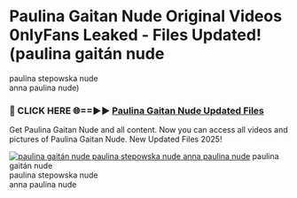 # Paulina Gaitan Nude Original Videos 0nlyFans Leaked - Files Updated! (paulina gaitán nude<br>
paulina stepowska nude<br>
anna paulina nude)

<h3>🔴 CLICK HERE 🌐==►► <a href="https://tinyurl.com/2p9ay9w9" rel="nofollow">Paulina Gaitan Nude Updated Files</a></h3>

Get Paulina Gaitan Nude and all content. Now you can access all videos and pictures of Paulina Gaitan Nude. New Updated Files 2025!

[![paulina gaitán nude<br>
paulina stepowska nude<br>
anna paulina nude](https://i.imgur.com/KQgVmj3.gif)](https://tinyurl.com/2p9ay9w9)
paulina gaitán nude<br>
paulina stepowska nude<br>
anna paulina nude